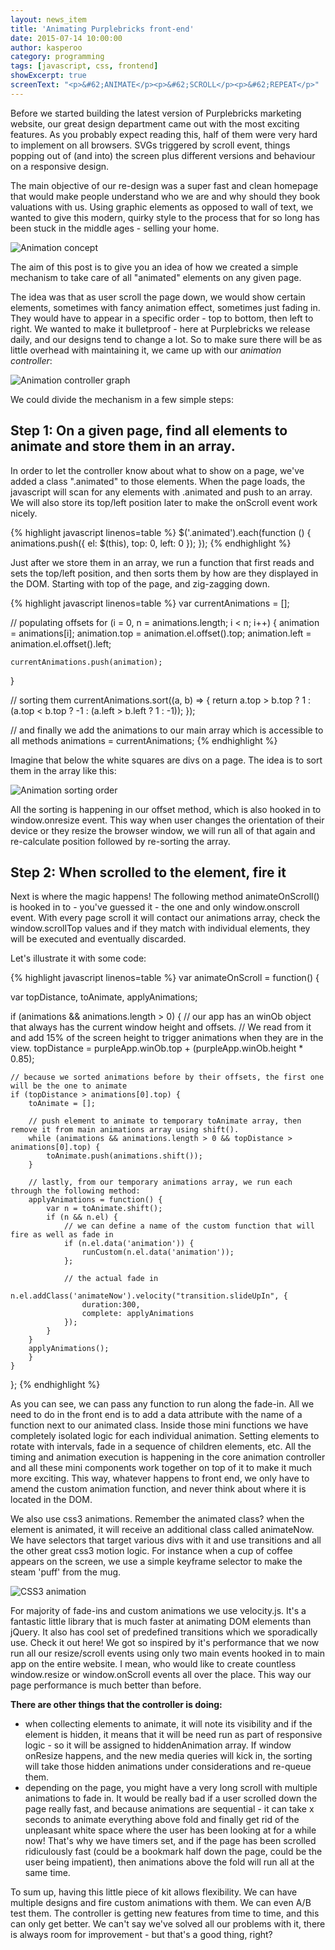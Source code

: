 ```yaml
---
layout: news_item
title: 'Animating Purplebricks front-end'
date: 2015-07-14 10:00:00
author: kasperoo
category: programming
tags: [javascript, css, frontend]
showExcerpt: true
screenText: "<p>&#62;ANIMATE</p><p>&#62;SCROLL</p><p>&#62;REPEAT</p>"
---
```


<!--
    showExcerpt: true
    postThumb: 'https://az713861.vo.msecnd.net/web-images/marketingWebsite/global/siteCore@1x-p8-2.png'
-->

Before we started building the latest version of Purplebricks marketing website, our great design department came out with the most exciting features. As you probably expect reading this, half of them were very hard to implement on all browsers. <!--more--> SVGs triggered by scroll event, things popping out of (and into) the screen plus different versions and behaviour on a responsive design.

The main objective of our re-design was a super fast and clean homepage that would make people understand who we are and why should they book valuations with us. Using graphic elements as opposed to wall of text, we wanted to give this modern, quirky style to the process that for so long has been stuck in the middle ages - selling your home.

![Animation concept](/images/animating-purplebricks-frontend/concept.gif)

The aim of this post is to give you an idea of how we created a simple mechanism to take care of all "animated" elements on any given page.

The idea was that as user scroll the page down, we would show certain elements, sometimes with fancy animation effect, sometimes just fading in. They would have to appear in a specific order - top to bottom, 
then left to right. We wanted to make it bulletproof - here at Purplebricks we release daily, and our designs tend to change a lot. 
So to make sure there will be as little overhead with maintaining it, we came up with our *animation controller*:

![Animation controller graph](/images/animating-purplebricks-frontend/controllerGraph.jpg)

We could divide the mechanism in a few simple steps:

## Step 1: On a given page, find all elements to animate and store them in an array.

In order to let the controller know about what to show on a page, we've added a class ".animated" to those elements. When the page loads, the javascript will scan for any elements with .animated and push to an array. We will also store its top/left position later to make the onScroll event work nicely.

{% highlight javascript linenos=table %}
$('.animated').each(function () {
    animations.push({
        el: $(this),
        top: 0,
        left: 0
    });
});
{% endhighlight %}

Just after we store them in an array, we run a function that first reads and sets the top/left position, and then sorts them by how are they displayed in the DOM. Starting with top of the page, and zig-zagging down.

{% highlight javascript linenos=table %}
var currentAnimations = [];

// populating offsets
for (i = 0, n = animations.length; i < n; i++) {
    animation = animations[i];
    animation.top = animation.el.offset().top;
    animation.left = animation.el.offset().left;

    currentAnimations.push(animation);
}

// sorting them
currentAnimations.sort((a, b) => {
      return a.top > b.top ? 1 : (a.top < b.top ? -1 : (a.left > b.left ? 1 : -1));
});

// and finally we add the animations to our main array which is accessible to all methods
animations = currentAnimations;
{% endhighlight %}

Imagine that below the white squares are divs on a page. The idea is to sort them in the array like this:

![Animation sorting order](/images/animating-purplebricks-frontend/array.jpg)

All the sorting is happening in our offset method, which is also hooked in to window.onresize event. This way when user changes the orientation of their device or they resize the browser window, we will run all of that again and re-calculate position followed by re-sorting the array.

## Step 2: When scrolled to the element, fire it

Next is where the magic happens! The following method animateOnScroll() is hooked in to - you've guessed it - the one and only window.onscroll event. With every page scroll it will contact our animations array, check the window.scrollTop values and if they match with individual elements, they will be executed and eventually discarded.

Let's illustrate it with some code:

{% highlight javascript linenos=table %}
var animateOnScroll = function() {

var topDistance, toAnimate, applyAnimations;

if (animations && animations.length > 0) {
    // our app has an winOb object that always has the current window height and offsets. 
    // We read from it and add 15% of the screen height to trigger animations when they are in the view.
    topDistance = purpleApp.winOb.top + (purpleApp.winOb.height * 0.85);

    // because we sorted animations before by their offsets, the first one will be the one to animate
    if (topDistance > animations[0].top) {
        toAnimate = [];

        // push element to animate to temporary toAnimate array, then remove it from main animations array using shift().
        while (animations && animations.length > 0 && topDistance > animations[0].top) {
            toAnimate.push(animations.shift());
        }

        // lastly, from our temporary animations array, we run each through the following method:
        applyAnimations = function() {
            var n = toAnimate.shift();
            if (n && n.el) {
                // we can define a name of the custom function that will fire as well as fade in
                if (n.el.data('animation')) {
                    runCustom(n.el.data('animation'));
                };

                // the actual fade in
                n.el.addClass('animateNow').velocity("transition.slideUpIn", {
                    duration:300,
                    complete: applyAnimations
                });
            }
        }
        applyAnimations();
        }
    }
};
{% endhighlight %}

As you can see, we can pass any function to run along the fade-in. All we need to do in the front end is to add a data attribute with the name of a function next to our animated class. Inside those mini functions we have completely isolated logic for each individual animation. Setting elements to rotate with intervals, fade in a sequence of children elements, etc. All the timing and animation execution is happening in the core animation controller and all these mini components work together on top of it to make it much more exciting. This way, whatever happens to front end, we only have to amend the custom animation function, and never think about where it is located in the DOM.

We also use css3 animations. Remember the animated class? when the element is animated, it will receive an additional class called animateNow. 
We have selectors that target various divs with it and use transitions and all the other great css3 motion logic. 
For instance when a cup of coffee appears on the screen, we use a simple keyframe selector to make the steam 'puff' from the mug.

![CSS3 animation](/images/animating-purplebricks-frontend/mug.gif)

For majority of fade-ins and custom animations we use velocity.js. It's a fantastic little library that is much faster at animating DOM elements than jQuery. It also has cool set of predefined transitions which we sporadically use. Check it out here! We got so inspired by it's performance that we now run all our resize/scroll events using only two main events hooked in to main app on the entire website. I mean, who would like to create countless window.resize or window.onScroll events all over the place. This way our page performance is much better than before.

**There are other things that the controller is doing:**

* when collecting elements to animate, it will note its visibility and if the element is hidden, it means that it will be need run as part of responsive logic - so it will be assigned to hiddenAnimation array. If window onResize happens, and the new media queries will kick in, the sorting will take those hidden animations under considerations and re-queue them.
* depending on the page, you might have a very long scroll with multiple animations to fade in. It would be really bad if a user scrolled down the page really fast, and because animations are sequential - it can take x seconds to animate everything above fold and finally get rid of the unpleasant white space where the user has been looking at for a while now! That's why we have timers set, and if the page has been scrolled ridiculously fast (could be a bookmark half down the page, could be the user being impatient), then animations above the fold will run all at the same time.

To sum up, having this little piece of kit allows flexibility. We can have multiple designs and fire custom animations with them. We can even A/B test them. The controller is getting new features from time to time, and this can only get better. We can't say we've solved all our problems with it, there is always room for improvement - but that's a good thing, right?